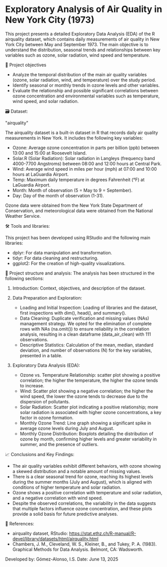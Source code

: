 # Exploratory Analysis of Air Quality in New York City (1973)

This project presents a detailed Exploratory Data Analysis (EDA) of the R airquality dataset, which contains daily measurements of air quality in New York City between May and September 1973. The main objective is to understand the distribution, seasonal trends and relationships between key variables such as ozone, solar radiation, wind speed and temperature.

🎯 Project objectives
- Analyze the temporal distribution of the main air quality variables (ozone, solar radiation, wind, and temperature) over the study period.
- Identify seasonal or monthly trends in ozone levels and other variables.
- Evaluate the relationship and possible significant correlations between ozone concentration and environmental variables such as temperature, wind speed, and solar radiation.

🗃️ Dataset:

"airquality"

The airquality dataset is a built-in dataset in R that records daily air quality measurements in New York. It includes the following key variables:

- Ozone: Average ozone concentration in parts per billion (ppb) between 13:00 and 15:00 at Roosevelt Island.
- Solar.R (Solar Radiation): Solar radiation in Langleys (frequency band 4000-7700 Angstroms) between 08:00 and 12:00 hours at Central Park.
- Wind: Average wind speed in miles per hour (mph) at 07:00 and 10:00 hours at LaGuardia Airport.
- Temp: Maximum daily temperature in degrees Fahrenheit (°F) at LaGuardia Airport.
- Month: Month of observation (5 = May to 9 = September).
- Day: Day of the month of observation (1-31).

Ozone data were obtained from the New York State Department of Conservation, and meteorological data were obtained from the National Weather Service.

🛠️ Tools and libraries:

This project has been developed using RStudio and the following main libraries:

- dplyr: For data manipulation and transformation.
- tidyr: For data cleaning and restructuring.
- ggplot2: For the creation of high-quality visualizations.

🚀 Project structure and analysis:
The analysis has been structured in the following sections:

1. Introduction: Context, objectives, and description of the dataset.
   
2. Data Preparation and Exploration:
 	- Loading and Initial Inspection: Loading of libraries and the dataset, first inspections with dim(), head(), and summary().
	- Data Cleaning: Duplicate verification and missing values (NAs) management strategy. We opted for the elimination of complete rows with NAs (na.omit()) to ensure reliability in the correlation analysis, resulting in a clean dataframe (data_air_clean) with 111 observations.
	- Descriptive Statistics: Calculation of the mean, median, standard deviation, and number of observations (N) for the key variables, presented in a table.

3. Exploratory Data Analysis (EDA):
	- Ozone vs. Temperature Relationship: scatter plot showing a positive correlation; the higher the temperature, the higher the ozone tends to increase. 
	- Wind: Scatter plot showing a negative correlation; the higher the wind speed, the lower the ozone tends to decrease due to the dispersion of pollutants.
	- Solar Radiation: Scatter plot indicating a positive relationship; more solar radiation is associated with higher ozone concentrations, a key factor in ozone formation.
	- Monthly Ozone Trend: Line graph showing a significant spike in average ozone levels during July and August.
	- Monthly Ozone Distribution: Boxplots detailing the distribution of ozone by month, confirming higher levels and greater variability in summer, and the presence of outliers.
 
 📈 Conclusions and Key Findings:
- The air quality variables exhibit different behaviors, with ozone showing a skewed distribution and a notable amount of missing values.
- There is a clear seasonal trend for ozone, reaching its highest levels during the summer months (July and August), which is aligned with conditions of higher temperature and solar radiation.
- Ozone shows a positive correlation with temperature and solar radiation, and a negative correlation with wind speed.
- Despite the observed correlations, the variability in the data suggests that multiple factors influence ozone concentration, and these plots provide a solid basis for future predictive analyses.

📄 References:
- airquality dataset, RStudio: https://stat.ethz.ch/R-manual/R-devel/library/datasets/html/airquality.html 
- Chambers, J. M., Cleveland, W. S., Kleiner, B., and Tukey, P. A. (1983). Graphical Methods for Data Analysis. Belmont, CA: Wadsworth.


Developed by: Gómez-Alonso, I.S.
Date: June 13, 2025 
